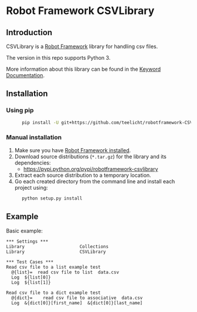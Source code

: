 # Robot Framework CSVLibrary
## Introduction
CSVLibrary is a [Robot Framework](http://robotframework.org/) library for handling csv files.

The version in this repo supports Python 3.

More information about this library can be found in the [Keyword Documentation](https://rawgit.com/teelicht/robotframework-CSVLibrary/master/doc/CSVLibrary.html).

## Installation
### Using pip
```bash
      pip install -U git+https://github.com/teelicht/robotframework-CSVLibrary.git
```

### Manual installation
1. Make sure you have [Robot Framework installed](http://code.google.com/p/robotframework/wiki/Installation).
2. Download source distributions (`*.tar.gz`) for the library and its dependencies:
      - https://pypi.python.org/pypi/robotframework-csvlibrary
3. Extract each source distribution to a temporary location.
4. Go each created directory from the command line and install each project using:

```bash
      python setup.py install
```

## Example

Basic example:
```robotframework
*** Settings ***
Library                     Collections
Library                     CSVLibrary
    
*** Test Cases ***
Read csv file to a list example test
  @{list}=  read csv file to list  data.csv
  Log  ${list[0]}
  Log  ${list[1]}

Read csv file to a dict example test
  @{dict}=    read csv file to associative  data.csv
  Log  &{dict[0]}[first_name]  &{dict[0]}[last_name]
```
